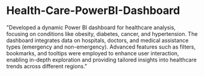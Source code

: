 # Health-Care-PowerBI-Dashboard

"Developed a dynamic Power BI dashboard for healthcare analysis, focusing on conditions like obesity, diabetes, cancer, and hypertension.
The dashboard integrates data on hospitals, doctors, and medical assistance types (emergency and non-emergency). 
Advanced features such as filters, bookmarks, and tooltips were employed to enhance user interaction, enabling in-depth exploration and providing tailored insights into healthcare trends across different regions."
